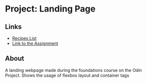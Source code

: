 # Project: Landing Page

## Links

- [Recipes List](https://fakeivan.github.io/landing-page/)
- [Link to the Assignment](https://www.theodinproject.com/lessons/foundations-landing-page)

## About
A landing webpage made during the foundations course on the Odin Project. Shows the usage of flexbox layout and container tags